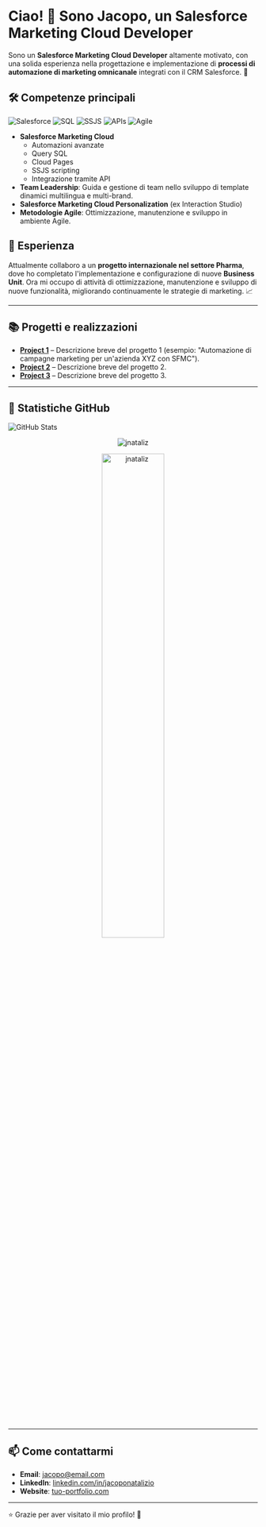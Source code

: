 # Ciao! 👋 Sono Jacopo, un Salesforce Marketing Cloud Developer

Sono un **Salesforce Marketing Cloud Developer** altamente motivato, con una solida esperienza nella progettazione e implementazione di **processi di automazione di marketing omnicanale** integrati con il CRM Salesforce. 🚀

## 🛠️ Competenze principali

![Salesforce](https://img.shields.io/badge/Salesforce-MarketingCloud-blue?style=flat-square&logo=salesforce)
![SQL](https://img.shields.io/badge/SQL-Advanced-blue?style=flat-square&logo=sql)
![SSJS](https://img.shields.io/badge/SSJS-Advanced-blue?style=flat-square&logo=javascript)
![APIs](https://img.shields.io/badge/APIs-Integration-orange?style=flat-square&logo=api)
![Agile](https://img.shields.io/badge/Agile-Methodology-green?style=flat-square&logo=agile)

- **Salesforce Marketing Cloud**
  - Automazioni avanzate
  - Query SQL
  - Cloud Pages
  - SSJS scripting
  - Integrazione tramite API
- **Team Leadership**: Guida e gestione di team nello sviluppo di template dinamici multilingua e multi-brand.
- **Salesforce Marketing Cloud Personalization** (ex Interaction Studio)
- **Metodologie Agile**: Ottimizzazione, manutenzione e sviluppo in ambiente Agile.

## 💼 Esperienza

Attualmente collaboro a un **progetto internazionale nel settore Pharma**, dove ho completato l'implementazione e configurazione di nuove **Business Unit**. Ora mi occupo di attività di ottimizzazione, manutenzione e sviluppo di nuove funzionalità, migliorando continuamente le strategie di marketing. 📈

---

## 📚 Progetti e realizzazioni

- [**Project 1**](#) – Descrizione breve del progetto 1 (esempio: "Automazione di campagne marketing per un'azienda XYZ con SFMC").
- [**Project 2**](#) – Descrizione breve del progetto 2.
- [**Project 3**](#) – Descrizione breve del progetto 3.

---

## 🏅 Statistiche GitHub

![GitHub Stats](https://github-readme-stats.vercel.app/api?username=jnataliz&show_icons=true&hide_title=true&count_private=true&hide=prs&theme=radical)

<p align="center"><img src="https://github-profile-trophy.vercel.app/?username=jnataliz&theme=dracula&column=7" alt="jnataliz" /></p>
<p align="center"><img src="https://github-readme-stats.vercel.app/api?username=jnataliz&show_icons=true&theme=radical&locale=en&count_private=true&hide=issues" alt="jnataliz" width="50%" /></p>

---

## 📫 Come contattarmi

- **Email**: [jacopo@email.com](mailto:jacopo@email.com)
- **LinkedIn**: [linkedin.com/in/jacoponatalizio](https://www.linkedin.com/in/jacoponatalizio)
- **Website**: [tuo-portfolio.com](https://www.tuo-portfolio.com)

---

⭐️ Grazie per aver visitato il mio profilo! 👋
